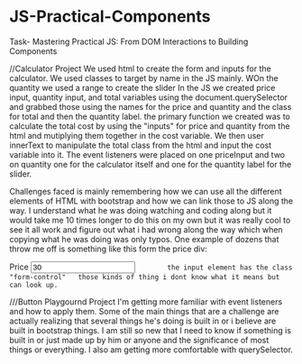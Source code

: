 # JS-Practical-Components
Task- Mastering Practical JS: From DOM Interactions to Building Components

//Calculator Project
We used html to create the form and inputs for the calculator. We used classes to target by name in the JS mainly. WOn the quantity we used a range to create the slider
In the JS we created price input, quantity input, and total variables using the document.querySelector and grabbed those using the names for the price and quantity and the class for total and then the quantity label. 
the primary function we created was to calculate the total cost by using the "inputs" for price and quantity from the html and mutiplying them together in the cost variable. We then user innerText to manipulate the total class from the html and input
the cost variable into it. The event listeners were placed on one priceInput and two on quantity one for the calculator itself and one for the quantity label for the slider. 

Challenges faced is mainly remembering how we can use all the different elements of HTML with bootstrap and how we can link those to JS along the way. I understand what he was doing watching and coding along but it would take me 10 times longer to do this on my own but it was really cool to see it all work and figure out what i had wrong along the way which when copying what he was doing was only typos. One example of dozens that throw me off is something like this form the price div:
  <div class="form-group">
            <label for="price">Price</label>
            <input type="text" class="form-control" name="price" 
            value="30"

            the input element has the class "form-control"   those kinds of thing i dont know what it means but can look up. 

///Button Playgournd Project
I'm getting more familiar with event listeners and how to apply them. Some of the main things that are a challenge are actually realizing that several things he's doing is built in or i believe are built in bootstrap things. I am still so new that I need to know if something is built in or just made up by him or anyone and the significance of most things or everything.  I also am getting more comfortable with querySelector.

